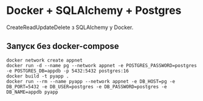 # Docker + SQLAlchemy + Postgres 

CreateReadUpdateDelete з SQLAlchemy у Docker.

## Запуск без docker-compose
```
docker network create appnet
docker run -d --name pg --network appnet -e POSTGRES_PASSWORD=postgres -e POSTGRES_DB=appdb -p 5432:5432 postgres:16
docker build -t pyapp .
docker run --rm --name pyapp --network appnet -e DB_HOST=pg -e DB_PORT=5432 -e DB_USER=postgres -e DB_PASSWORD=postgres -e DB_NAME=appdb pyapp
```
